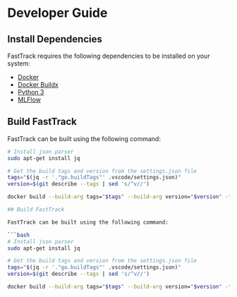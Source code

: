 # Developer Guide

## Install Dependencies

FastTrack requires the following dependencies to be installed on your system:

- [Docker](https://docs.docker.com/get-docker/)
- [Docker Buildx](https://docs.docker.com/buildx/working-with-buildx/)
- [Python 3](https://www.python.org/downloads/)
- [MLFlow](https://mlflow.org/docs/latest/index.html)

## Build FastTrack

FastTrack can be built using the following command:

```bash
# Install json parser
sudo apt-get install jq

# Get the build tags and version from the settings.json file
tags="$(jq -r '."go.buildTags"' .vscode/settings.json)"
version=$(git describe --tags | sed 's/^v//')

docker build --build-arg tags="$tags" --build-arg version="$version" -t fasttrack .

## Build FastTrack

FastTrack can be built using the following command:

```bash
# Install json parser
sudo apt-get install jq

# Get the build tags and version from the settings.json file
tags="$(jq -r '."go.buildTags"' .vscode/settings.json)"
version=$(git describe --tags | sed 's/^v//')

docker build --build-arg tags="$tags" --build-arg version="$version" -t fasttrack .